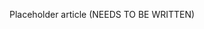 <!--
title: "Getting Attack Notifications"
description: "Overview of how to set up attack notifications"
tags: "user attack notification"
-->

Placeholder article (NEEDS TO BE WRITTEN)